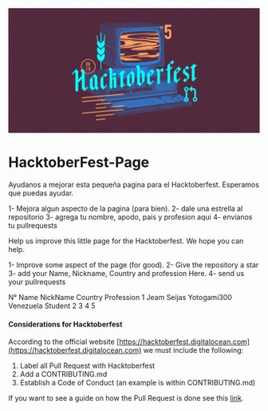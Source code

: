 <img src="src/hacktoberfest.png">
<br>

# HacktoberFest-Page
Ayudanos a mejorar esta pequeña pagina para el Hacktoberfest. Esperamos que puedas ayudar.

1- Mejora algun aspecto de la pagina (para bien).
2- dale una estrella al repositorio
3- agrega tu nombre, apodo, pais y profesion aqui
4- envianos tu pullrequests

Help us improve this little page for the Hacktoberfest. We hope you can help.

1- Improve some aspect of the page (for good).
2- Give the repository a star
3- add your Name, Nickname, Country and profession Here.
4- send us your pullrequests


<tr>
	<th scope="row">N°</th>
	<th scope="col">Name</th>
	<th scope="col">NickName</th>
	<th scope="col">Country</th>
	<th scope="col">Profession</th>
</tr>
<tr>
	<th scope="row">1</th>
	<td>Jeam Seijas</td>
	<td>Yotogami300</td>
	<td>Venezuela</td>
	<td>Student</td>
</tr>
<tr>
	<th scope="row">2</th>
	<td></td>
	<td></td>
	<td></td>
	<td></td>
</tr>
<tr>
	<th scope="row">3</th>
	<td></td>
	<td></td>
	<td></td>
	<td></td>
</tr>
<tr>
	<th scope="row">4</th>
	<td></td>
	<td></td>
	<td></td>
	<td></td>
</tr>
<tr>
	<th scope="row">5</th>
	<td></td>
	<td></td>
	<td></td>
	<td></td>
</tr>



#### Considerations for Hacktoberfest

According to the official website [https://hacktoberfest.digitalocean.com](https://hacktoberfest.digitalocean.com) we must include the following:

1. Label all Pull Request with Hacktoberfest
2. Add a CONTRIBUTING.md
3. Establish a Code of Conduct (an example is within CONTRIBUTING.md)

If you want to see a guide on how the Pull Request is done see this [link](https://www.digitalocean.com/community/tutorials/how-to-create-a-pull-request-on-github).
